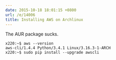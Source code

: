 ```yaml
---
date: 2015-10-18 18:01:15 +0800
url: /e/14006
title: Installing AWS on Archlinux
---
```



The AUR package sucks.

	x220:~$ aws --version
	aws-cli/1.4.4 Python/3.4.1 Linux/3.16.3-1-ARCH
	x220:~$ sudo pip install --upgrade awscli
